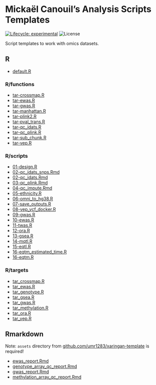 
<!-- README.md is generated from README.Rmd. Please edit that file -->

# Mickaël Canouil’s Analysis Scripts Templates

<!-- badges: start -->

[![Lifecycle:
experimental](https://img.shields.io/badge/lifecycle-experimental-orange.svg)](https://www.tidyverse.org/lifecycle/#experimental)
![License](https://img.shields.io/github/license/mcanouil/analysis-scripts-templates)
<!-- [![GitHub
tag](https://img.shields.io/github/tag/mcanouil/analysis_templates.svg?label=latest%20tag&include_prereleases)](https://github.com/mcanouil/analysis_templates) -->
<!-- badges: end -->

Script templates to work with omics datasets.

## R

  - [default.R](R/default.R)

### R/functions

  - [tar-crossmap.R](R/functions/tar-crossmap.R)
  - [tar-ewas.R](R/functions/tar-ewas.R)
  - [tar-gwas.R](R/functions/tar-gwas.R)
  - [tar-manhattan.R](R/functions/tar-manhattan.R)
  - [tar-plink2.R](R/functions/tar-plink2.R)
  - [tar-pval\_trans.R](R/functions/tar-pval_trans.R)
  - [tar-qc\_idats.R](R/functions/tar-qc_idats.R)
  - [tar-qc\_plink.R](R/functions/tar-qc_plink.R)
  - [tar-sub\_chunk.R](R/functions/tar-sub_chunk.R)
  - [tar-vep.R](R/functions/tar-vep.R)

### R/scripts

  - [01-design.R](R/scripts/01-design.R)
  - [02-qc\_idats\_snps.Rmd](R/scripts/02-qc_idats_snps.Rmd)
  - [02-qc\_idats.Rmd](R/scripts/02-qc_idats.Rmd)
  - [03-qc\_plink.Rmd](R/scripts/03-qc_plink.Rmd)
  - [04-qc\_impute.Rmd](R/scripts/04-qc_impute.Rmd)
  - [05-ethnicity.R](R/scripts/05-ethnicity.R)
  - [06-omni\_to\_hg38.R](R/scripts/06-omni_to_hg38.R)
  - [07-save\_outputs.R](R/scripts/07-save_outputs.R)
  - [08-vep\_vcf\_docker.R](R/scripts/08-vep_vcf_docker.R)
  - [09-gwas.R](R/scripts/09-gwas.R)
  - [10-ewas.R](R/scripts/10-ewas.R)
  - [11-twas.R](R/scripts/11-twas.R)
  - [12-ora.R](R/scripts/12-ora.R)
  - [13-gsea.R](R/scripts/13-gsea.R)
  - [14-mqtl.R](R/scripts/14-mqtl.R)
  - [15-eqtl.R](R/scripts/15-eqtl.R)
  - [16-eqtm\_estimated\_time.R](R/scripts/16-eqtm_estimated_time.R)
  - [16-eqtm.R](R/scripts/16-eqtm.R)

### R/targets

  - [tar\_crossmap.R](R/targets/tar_crossmap.R)
  - [tar\_ewas.R](R/targets/tar_ewas.R)
  - [tar\_genotype.R](R/targets/tar_genotype.R)
  - [tar\_gsea.R](R/targets/tar_gsea.R)
  - [tar\_gwas.R](R/targets/tar_gwas.R)
  - [tar\_methylation.R](R/targets/tar_methylation.R)
  - [tar\_ora.R](R/targets/tar_ora.R)
  - [tar\_vep.R](R/targets/tar_vep.R)

## Rmarkdown

Note: `assets` directory from
[github.com/umr1283/xaringan-template](https://github.com/umr1283/xaringan-template)
is required\!

  - [ewas\_report.Rmd](Rmarkdown/ewas_report.Rmd)
  - [genotype\_array\_qc\_report.Rmd](Rmarkdown/genotype_array_qc_report.Rmd)
  - [gwas\_report.Rmd](Rmarkdown/gwas_report.Rmd)
  - [methylation\_array\_qc\_report.Rmd](Rmarkdown/methylation_array_qc_report.Rmd)
